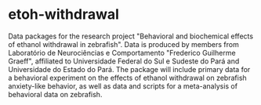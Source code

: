 # etoh-withdrawal
Data packages for the research project "Behavioral and biochemical effects of ethanol withdrawal in zebrafish". Data is produced by members from Laboratório de Neurociências e Comportamento "Frederico Guilherme Graeff", affiliated to Universidade Federal do Sul e Sudeste do Pará and Universidade do Estado do Pará.
The package will include primary data for a behavioral experiment on the effects of ethanol withdrawal on zebrafish anxiety-like behavior, as well as data and scripts for a meta-analysis of behavioral data on zebrafish.
